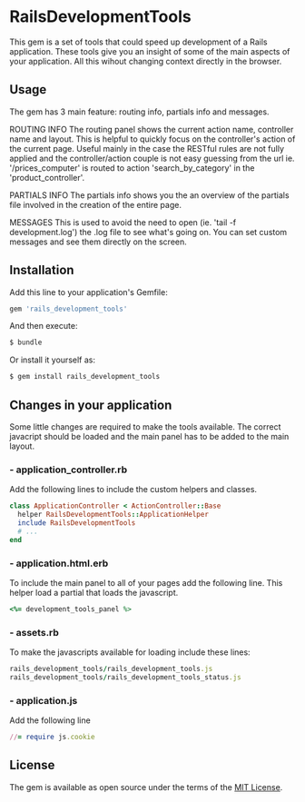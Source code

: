 # RailsDevelopmentTools
This gem is a set of tools that could speed up development of a Rails application.
These tools give you an insight of some of the main aspects of your application. All this wihout changing context directly in the browser.



## Usage
The gem has 3 main feature: routing info, partials info and messages.

ROUTING INFO
The routing panel shows the current action name, controller name and layout. This is helpful to quickly focus on the controller's action of the
current page. Useful mainly in the case the RESTful rules are not fully applied and the controller/action couple is not easy guessing from the url
ie. '/prices_computer' is routed to action 'search_by_category' in the 'product_controller'.

PARTIALS INFO
The partials info shows you the an overview of the partials file involved in the creation of the entire page.

MESSAGES
This is used to avoid the need to open (ie. 'tail -f development.log') the .log file to see what's going on.
You can set custom messages and see them directly on the screen.

## Installation
Add this line to your application's Gemfile:

```ruby
gem 'rails_development_tools'
```

And then execute:
```bash
$ bundle
```

Or install it yourself as:
```bash
$ gem install rails_development_tools
```

## Changes in your application

Some little changes are required to make the tools available. The correct javacript should be loaded and the main panel has to be added
to the main layout.

### - application_controller.rb
Add the following lines to include the custom helpers and classes.
```ruby
class ApplicationController < ActionController::Base
  helper RailsDevelopmentTools::ApplicationHelper
  include RailsDevelopmentTools
  # ...
end
```
### - application.html.erb
To include the main panel to all of your pages add the following line. This helper load a partial that loads the javascript.
```ruby
<%= development_tools_panel %>
```

### - assets.rb
To make the javascripts available for loading include these lines:
```ruby
rails_development_tools/rails_development_tools.js
rails_development_tools/rails_development_tools_status.js
```
### - application.js
Add the following line
```ruby
//= require js.cookie
```

## License
The gem is available as open source under the terms of the [MIT License](http://opensource.org/licenses/MIT).
